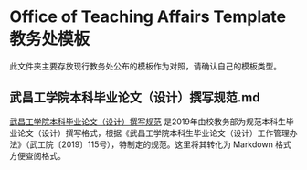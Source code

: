 # Office of Teaching Affairs Template 教务处模板

  此文件夹主要存放现行教务处公布的模板作为对照，请确认自己的模板类型。

## 武昌工学院本科毕业论文（设计）撰写规范.md 

[武昌工学院本科毕业论文（设计）撰写规范](http://jwc.wuit.cn/info/1193/3932.htm) 是2019年由校教务部为规范本科生毕业论文（设计）撰写格式，根据《武昌工学院本科生毕业论文（设计）工作管理办法》（武工院〔2019〕115号），特制定的规范。这里将其转化为 Markdown 格式方便查阅格式。